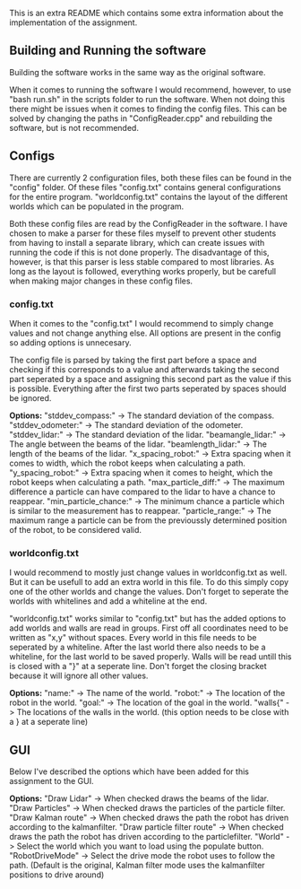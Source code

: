 This is an extra README which contains some extra information about the implementation of the assignment.


Building and Running the software
---------------------------------

Building the software works in the same way as the original software.

When it comes to running the software I would recommend, however, to use "bash run.sh" in the scripts folder to
run the software. When not doing this there might be issues when it comes to finding the config files. This can be
solved by changing the paths in "ConfigReader.cpp" and rebuilding the software, but is not recommended.


Configs
-------

There are currently 2 configuration files, both these files can be found in the "config" folder. Of these files
"config.txt" contains general configurations for the entire program. "worldconfig.txt" contains the layout of the
different worlds which can be populated in the program.

Both these config files are read by the ConfigReader in the software. I have chosen to make a parser for these
files myself to prevent other students from having to install a separate library, which can create issues with
running the code if this is not done properly. The disadvantage of this, however, is that this parser is
less stable compared to most libraries. As long as the layout is followed, everything works properly, but be
carefull when making major changes in these config files.

### config.txt

When it comes to the "config.txt" I would recommend to simply change values and not change anything else. All options
are present in the config so adding options is unnecesary. 

The config file is parsed by taking the first part before a space and checking if this corresponds to a value and
afterwards taking the second part seperated by a space and assigning this second part as the value if this is
possible. Everything after the first two parts seperated by spaces should be ignored.

**Options:**
    "stddev_compass:" -> The standard deviation of the compass.
    "stddev_odometer:" -> The standard deviation of the odometer.
    "stddev_lidar:" -> The standard deviation of the lidar.
    "beamangle_lidar:" -> The angle between the beams of the lidar.
    "beamlength_lidar:" -> The length of the beams of the lidar.
    "x_spacing_robot:" -> Extra spacing when it comes to width, which the robot keeps when calculating a path.
    "y_spacing_robot:" -> Extra spacing when it comes to height, which the robot keeps when calculating a path.
    "max_particle_diff:" -> The maximum difference a particle can have compared to the lidar to have a chance to reappear.
    "min_particle_chance:" -> The minimum chance a particle which is similar to the measurement has to reappear.
    "particle_range:" -> The maximum range a particle can be from the previoussly determined position of the robot, to be considered valid.

### worldconfig.txt

I would recommend to mostly just change values in worldconfig.txt as well. But it can be usefull to add an extra world in this file.
To do this simply copy one of the other worlds and change the values. Don't forget to seperate the worlds with whitelines and
add a whiteline at the end.

"worldconfig.txt" works similar to "config.txt" but has the added options to add worlds and walls are read in groups.
First off all coordinates need to be written as "x,y" without spaces. Every world in this file needs to be seperated
by a whiteline. After the last world there also needs to be a whiteline, for the last world to be saved properly.
Walls will be read untill this is closed with a "}" at a seperate line. Don't forget the closing bracket because
it will ignore all other values.

**Options:**
    "name:" -> The name of the world.
    "robot:" -> The location of the robot in the world.
    "goal:" -> The location of the goal in the world.
    "walls{" -> The locations of the walls in the world. (this option needs to be close with a } at a seperate line)


GUI
---

Below I've described the options which have been added for this assignment to the GUI.

**Options:**
    "Draw Lidar" -> When checked draws the beams of the lidar.
    "Draw Particles" -> When checked draws the particles of the particle filter.
    "Draw Kalman route" -> When checked draws the path the robot has driven according to the kalmanfilter.
    "Draw particle filter route" -> When checked draws the path the robot has driven according to the particlefilter.
    "World" -> Select the world which you want to load using the populate button.
    "RobotDriveMode" -> Select the drive mode the robot uses to follow the path. (Default is the original, Kalman filter mode uses the kalmanfilter positions to drive around)
